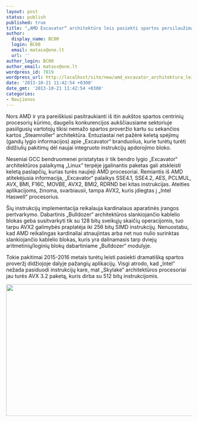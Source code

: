 ```yaml
---
layout: post
status: publish
published: true
title: "„AMD Excavator“ architektūra leis pasiekti spartos persilaužimą?"
author:
  display_name: BC00
  login: BC00
  email: matasx@one.lt
  url: ''
author_login: BC00
author_email: matasx@one.lt
wordpress_id: 7819
wordpress_url: http://localhost/site/new/amd_excavator_architektura_leis_pasiekti_spartos_persilauzima/
date: '2013-10-21 11:42:54 +0300'
date_gmt: '2013-10-21 11:42:54 +0300'
categories:
- Naujienos
---
```

<p>
	Nors AMD ir yra parei&scaron;kiusi pasitraukianti i&scaron; itin auk&scaron;tos spartos centrinių procesorių kūrimo, daugelis konkurencijos auk&scaron;čiausiame sektoriuje pasiilgusių vartotojų tikisi nemažo spartos proveržio kartu su sekančios kartos &bdquo;Steamroller&ldquo; architektūra. Entuziastai net pažėrė keletą spėjimų (gandų lygio informacijos) apie &bdquo;Excavator&ldquo; branduolius, kurie turėtų turėti didžiulių pakitimų dėl naujai integruoto instrukcijų apdorojimo bloko.</p>
<p>
	Neseniai GCC bendruomenei pristatytas ir tik bendro lygio &bdquo;Excavator&ldquo; architektūros palaikymą &bdquo;Linux&ldquo; terpėje įgalinantis paketas gali atskleisti keletą paslapčių, kurias turės naujieji AMD procesoriai. Remiantis i&scaron; AMD atitekėjusia informacija, &bdquo;Excavator&ldquo; palaikys SSE4.1, SSE4.2, AES, PCLMUL, AVX, BMI, F16C, MOVBE, AVX2, BMI2, RDRND bei kitas instrukcijas. Ateities aplikacijoms, žinoma, svarbiausii, tampa AVX2, kuris įdiegtas į &bdquo;Intel Haswell&ldquo; procesorius.</p>
<p>
	&Scaron;ių instrukcijų implementacija reikalauja kardinalaus aparatinės įrangos pertvarkymo. Dabartinis &bdquo;Bulldozer&ldquo; architektūros slankiojančio kablelio blokas geba susitvarkyti tik su 128 bitų sveikųjų skaičių operacijomis, tuo tarpu AVX2 galimybės praplatėja iki 256 bitų SIMD instrukcijų. Nenuostabu, kad AMD reikalingas kardinaliai atnaujintas arba net nuo nulio surinktas slankiojančio kablelio blokas, kuris yra dalinamasis tarp dviejų aritmetinių/loginių blokų dabartiniame &bdquo;Bulldozer&ldquo; modulyje.</p>
<p>
	Tokie pakitimai 2015-2016 metais turėtų leisti pasiekti dramati&scaron;ką spartos proveržį didžiojoje dalyje pažangių aplikacijų. Visgi atrodo, kad &bdquo;Intel&ldquo; nežada pasiduodi instrukcijų kare, mat &bdquo;Skylake&ldquo; architektūros procesoriai jau turės AVX 3.2 paketą, kuris dirba su 512 bitų instrukcijomis.</p>
<p>
	<img alt="" src="http://technews.lt/userfiles/slide-1.png" style="width: 520px; height: 357px;" /></p>
